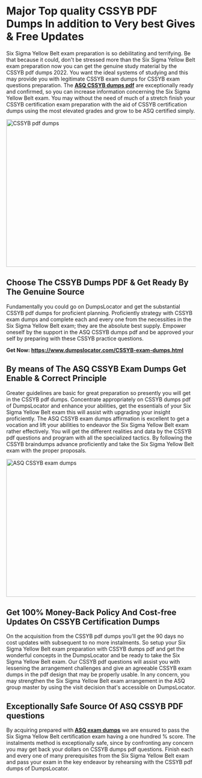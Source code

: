 <h1><strong>Major Top quality CSSYB PDF Dumps In addition to Very best Gives &amp; Free Updates</strong></h1>
<p>Six Sigma Yellow Belt exam preparation is so debilitating and terrifying. Be that because it could, don't be stressed more than the Six Sigma Yellow Belt exam preparation now you can get the genuine study material by the CSSYB pdf dumps 2022. You want the ideal systems of studying and this may provide you with legitimate CSSYB exam dumps for CSSYB exam questions preparation. The <strong><a href="https://www.dumpslocator.com/CSSYB-exam-dumps.html">ASQ CSSYB dumps pdf</a></strong> are exceptionally ready and confirmed, so you can increase information concerning the Six Sigma Yellow Belt exam. You may without the need of much of a stretch finish your CSSYB certification exam preparation with the aid of CSSYB certification dumps using the most elevated grades and grow to be ASQ certified simply.</p>
<p><img src="https://i.ibb.co/SKhFh8d/Pastel-Purple-Computer-UI-Class-Syllabus-Education-Presentation.png" alt="CSSYB pdf dumps" width="700" height="393" /></p>
<h2><strong>Choose The CSSYB Dumps PDF &amp; Get Ready By The Genuine Source</strong></h2>
<p>Fundamentally you could go on DumpsLocator and get the substantial CSSYB pdf dumps for proficient planning. Proficiently strategy with CSSYB exam dumps and complete each and every one from the necessities in the Six Sigma Yellow Belt exam; they are the absolute best supply. Empower oneself by the support in the ASQ CSSYB dumps pdf and be approved your self by preparing with these CSSYB practice questions.</p>
<p><strong>Get Now: <a href="https://www.dumpslocator.com/CSSYB-exam-dumps.html">https://www.dumpslocator.com/CSSYB-exam-dumps.html</a></strong></p>
<h2><strong>By means of The ASQ CSSYB Exam Dumps Get Enable &amp; Correct Principle</strong></h2>
<p>Greater guidelines are basic for great preparation so presently you will get in the CSSYB pdf dumps. Concentrate appropriately on CSSYB dumps pdf of DumpsLocator and enhance your abilities, get the essentials of your Six Sigma Yellow Belt exam this will assist with upgrading your insight proficiently. The ASQ CSSYB exam dumps affirmation is excellent to get a vocation and lift your abilities to endeavor the Six Sigma Yellow Belt exam rather effectively. You will get the different realities and data by the CSSYB pdf questions and program with all the specialized tactics. By following the CSSYB braindumps advance proficiently and take the Six Sigma Yellow Belt exam with the proper proposals.</p>
<p><a href="https://www.dumpslocator.com/CSSYB-exam-dumps.html"><img src="https://i.ibb.co/NtZbgjG/Blue-and-White-Medical-Dental-Clinic-Facebook-Ad.png" alt="ASQ CSSYB exam dumps" width="700" height="367" /></a></p>
<h2><strong>Get 100% Money-Back Policy And Cost-free Updates On CSSYB Certification Dumps</strong></h2>
<p>On the acquisition from the CSSYB pdf dumps you'll get the 90 days no cost updates with subsequent to no more instalments. So setup your Six Sigma Yellow Belt exam preparation with CSSYB dumps pdf and get the wonderful concepts in the DumpsLocator and be ready to take the Six Sigma Yellow Belt exam. Our CSSYB pdf questions will assist you with lessening the arrangement challenges and give an agreeable CSSYB exam dumps in the pdf design that may be properly usable. In any concern, you may strengthen the Six Sigma Yellow Belt exam arrangement in the ASQ group master by using the visit decision that's accessible on DumpsLocator.</p>
<h2><strong>Exceptionally Safe Source Of ASQ CSSYB PDF questions</strong></h2>
<p>By acquiring prepared with <strong><a href="https://www.dumpslocator.com/asq-exams.html">ASQ exam dumps</a></strong> we are ensured to pass the Six Sigma Yellow Belt certification exam having a one hundred % score. The instalments method is exceptionally safe, since by confronting any concern you may get back your dollars on CSSYB dumps pdf questions. Finish each and every one of many prerequisites from the Six Sigma Yellow Belt exam and pass your exam in the key endeavor by rehearsing with the CSSYB pdf dumps of DumpsLocator.</p>
